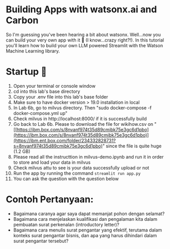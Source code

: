 # Building  Apps with watsonx.ai and Carbon
So I'm guessing you've been hearing a bit about watsonx. Well...now you can build your very own app with it 🙌 (I know...crazy right?!). In this tutorial you'll learn how to build your own LLM powered Streamlit with the Watson Machine Learning library.  

# Startup 🚀
1. Open your terminal or console window
2. cd into this lab's base directory
3. Copy your .env file into this lab's base folder
4. Make sure to have docker version > 19.0 installation in local
5. In Lab 6b, go to milvus directory. Then "sudo docker-compose -f docker-compose.yml up"
6. Check milvus in http://localhost:8000/ if it is successfully build
7. Go back to Lab 6b. Please to download the file for wikihow.csv on "[[https://ibm.box.com/s/8nvanf974t35d89cmibk75e3gc6d1pbo](https://ibm.box.com/s/8nvanf974t35d89cmibk75e3gc6d1pbo)](https://ibm.ent.box.com/folder/234332828731?s=8nvanf974t35d89cmibk75e3gc6d1pbo)" since the file is quite huge (1.2 GB)
8. Please read all the instructtion in milvus-demo.ipynb and run it in order to store and load your data in milvus
9. Check milvus attu to see is your data successfully upload or not
10. Run the app by running the command `streamlit run app.py`
11. You can ask the question with the question below

# Contoh Pertanyaan:
- Bagaimana caranya agar saya dapat memanjat pohon dengan selamat?
- Bagaimana cara menjelaskan kualifikasi dan pengalaman kita dalam pembuatan surat perkenalan (introductory letter)?
- Bagaimana cara menulis surat pengantar yang efektif, terutama dalam konteks surat pengantar bisnis, dan apa yang harus dihindari dalam surat pengantar tersebut?
